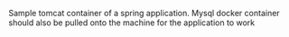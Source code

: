 Sample tomcat container of a spring application. Mysql docker container should also be pulled onto the machine for the application to work

